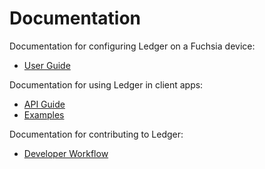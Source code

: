 # Documentation

Documentation for configuring Ledger on a Fuchsia device:

 - [User Guide](user_guide.md)

Documentation for using Ledger in client apps:

 - [API Guide](api_guide.md)
 - [Examples](examples.md)

Documentation for contributing to Ledger:

 - [Developer Workflow](workflow.md)
